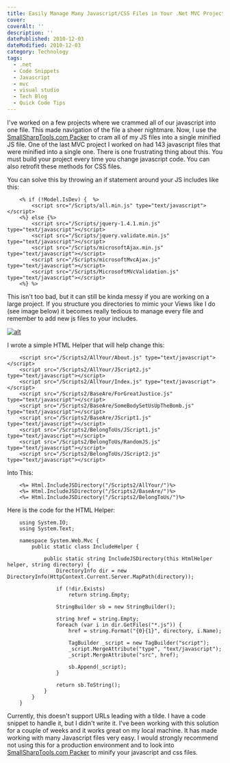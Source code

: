 ```yaml
---
title: Easily Manage Many Javascript/CSS Files in Your .Net MVC Project
cover:
coverAlt: ''
description: ''
datePublished: 2010-12-03
dateModified: 2010-12-03
category: Technology
tags:
  - .net
  - Code Snippets
  - Javascript
  - mvc
  - visual studio
  - Tech Blog
  - Quick Code Tips
---
```


I've worked on a few projects where we crammed all of our javascript into one file. This made navigation of the file a sheer nightmare. Now, I use the [SmallSharpTools.com Packer](http://smallsharptools.com/Projects/Packer/) to cram all of my JS files into a single minified JS file. One of the last MVC project I worked on had 143 javascript files that were minified into a single one. There is one frustrating thing about this. You must build your project every time you change javascript code. You can also retrofit these methods for CSS files.

You can solve this by throwing an if statement around your JS includes like this:

```
    <% if (!Model.IsDev) {  %>
    	<script src="/Scripts/all.min.js" type="text/javascript"></script>
    <%} else {%>
    	<script src="/Scripts/jquery-1.4.1.min.js" type="text/javascript"></script>
    	<script src="/Scripts/jquery.validate.min.js" type="text/javascript"></script>
    	<script src="/Scripts/microsoftAjax.min.js" type="text/javascript"></script>
    	<script src="/Scripts/microsoftMvcAjax.js" type="text/javascript"></script>
    	<script src="/Scripts/MicrosoftMVcValidation.js" type="text/javascript"></script>
    <%} %>
```

This isn't too bad, but it can still be kinda messy if you are working on a large project. If you structure you directories to mimic your Views like I do (see image below) it becomes really tedious to manage every file and remember to add new js files to your includes.

[![alt](http://blog.worthyd.com/wp-content/uploads/2010/12/MessyScripts2.png)](http://blog.worthyd.com/wp-content/uploads/2010/12/MessyScripts2.png)

I wrote a simple HTML Helper that will help change this:

```
    <script src="/Scripts2/AllYour/About.js" type="text/javascript"></script>
    <script src="/Scripts2/AllYour/JScript2.js" type="text/javascript"></script>
    <script src="/Scripts2/AllYour/Index.js" type="text/javascript"></script>
    <script src="/Scripts2/BaseAre/ForGreatJustice.js" type="text/javascript"></script>
    <script src="/Scripts2/BaseAre/SomeBodySetUsUpTheBomb.js" type="text/javascript"></script>
    <script src="/Scripts2/BaseAre/JScript1.js" type="text/javascript"></script>
    <script src="/Scripts2/BelongToUs/JScript1.js" type="text/javascript"></script>
    <script src="/Scripts2/BelongToUs/RandomJS.js" type="text/javascript"></script>
    <script src="/Scripts2/BelongToUs/JScript2.js" type="text/javascript"></script>
```

Into This:

```
    <%= Html.IncludeJSDirectory("/Scripts2/AllYour/")%>
    <%= Html.IncludeJSDirectory("/Scripts2/BaseAre/")%>
    <%= Html.IncludeJSDirectory("/Scripts2/BelongToUs/")%>
```

Here is the code for the HTML Helper:

```
    using System.IO;
    using System.Text;

    namespace System.Web.Mvc {
    	public static class IncludeHelper {

    		public static string IncludeJSDirectory(this HtmlHelper helper, string directory) {
    			DirectoryInfo dir = new DirectoryInfo(HttpContext.Current.Server.MapPath(directory));

    			if (!dir.Exists)
    				return string.Empty;

    			StringBuilder sb = new StringBuilder();

    			string href = string.Empty;
    			foreach (var i in dir.GetFiles("*.js")) {
    				href = string.Format("{0}{1}", directory, i.Name);

    				TagBuilder _script = new TagBuilder("script");
    				_script.MergeAttribute("type", "text/javascript");
    				_script.MergeAttribute("src", href);

    				sb.Append(_script);
    			}

    			return sb.ToString();
    		}
    	}
    }
```

Currently, this doesn't support URLs leading with a tilde. I have a code snippet to handle it, but I didn't write it. I've been working with this solution for a couple of weeks and it works great on my local machine. It has made working with many Javascript files very easy. I would strongly recommend not using this for a production environment and to look into [SmallSharpTools.com Packer](http://smallsharptools.com/Projects/Packer/) to minify your javascript and css files.
